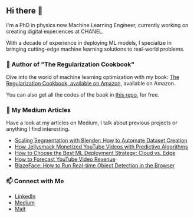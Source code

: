 ## Hi there 👋

I'm a PhD in physics now Machine Learning Engineer, currently working on creating digital experiences at CHANEL.

With a decade of experience in deploying ML models, 
I specialize in bringing cutting-edge machine learning solutions to real-world problems.


### 📘 Author of "The Regularization Cookbook"
Dive into the world of machine learning optimization with my book: [The Regularization Cookbook, available on Amazon](https://amzn.eu/d/7ouDaFQ), available on Amazon.

You can also get all the codes of the book in [this repo](https://github.com/PacktPublishing/The-Regularization-Cookbook), for free.

### 📝 My Medium Articles

Have a look at my articles on Medium, I talk about previous projects or anything I find interesting.

<!-- MEDIUM-STORY-LIST:START -->
- [Scaling Segmentation with Blender: How to Automate Dataset Creation](https://medium.com/data-science/scaling-segmentation-with-blender-how-to-automate-dataset-creation-73aa38967599?source=rss-6c53f1364ba9------2)
- [How Jellysmack Monetized YouTube Videos with Predictive Algorithms](https://medium.datadriveninvestor.com/how-jellysmack-monetized-youtube-videos-with-predictive-algorithms-0b241e9688c2?source=rss-6c53f1364ba9------2)
- [How to Choose the Best ML Deployment Strategy: Cloud vs. Edge](https://medium.com/data-science/how-to-choose-the-best-ml-deployment-strategy-cloud-vs-edge-7b62d9db9b20?source=rss-6c53f1364ba9------2)
- [How to Forecast YouTube Video Revenue](https://medium.datadriveninvestor.com/how-to-forecast-youtube-video-revenue-e35c60bd1105?source=rss-6c53f1364ba9------2)
- [BlazeFace: How to Run Real-time Object Detection in the Browser](https://medium.com/data-science/blazeface-how-to-run-real-time-object-detection-in-the-browser-66c2ac9acd75?source=rss-6c53f1364ba9------2)
<!-- MEDIUM-STORY-LIST:END -->

### 📫 Connect with Me

- [LinkedIn](https://www.linkedin.com/in/v-vandenbussche/)
- [Medium](https://medium.com/@vincent.vandenbussche)
- [Malt](https://www.malt.fr/profile/vincentvandenbussche)

